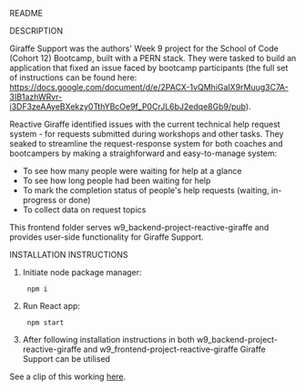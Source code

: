 README

DESCRIPTION

Giraffe Support was the authors' Week 9 project for the School of Code (Cohort 12) Bootcamp, built with a PERN stack. They were tasked to build an application that fixed an issue faced by bootcamp participants (the full set of instructions can be found here: https://docs.google.com/document/d/e/2PACX-1vQMhiGaIX9rMuug3C7A-3IB1azhWRvr-i3DF3zeAAyeBXekzy0TthYBcOe9f_P0CrJL6bJ2edqe8Gb9/pub).

Reactive Giraffe identified issues with the current technical help request system - for requests submitted during workshops and other tasks. They seaked to streamline the request-response system for both coaches and bootcampers by making a straighforward and easy-to-manage system: 
- To see how many people were waiting for help at a glance 
- To see how long people had been waiting for help 
- To mark the completion status of people's help requests (waiting, in-progress or done) 
- To collect data on request topics

This frontend folder serves w9_backend-project-reactive-giraffe and provides user-side functionality for Giraffe Support.

INSTALLATION INSTRUCTIONS

1. Initiate node package manager:

        npm i

2. Run React app:

        npm start

3. After following installation instructions in both w9_backend-project-reactive-giraffe and w9_frontend-project-reactive-giraffe Giraffe Support can be utilised

See a clip of this working <a href=https://twitter.com/rachelalk/status/1543893333893943297>here</a>.
